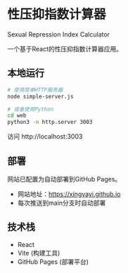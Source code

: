 # 性压抑指数计算器

Sexual Repression Index Calculator

一个基于React的性压抑指数计算器应用。

## 本地运行

```bash
# 使用简单HTTP服务器
node simple-server.js

# 或者使用Python
cd web
python3 -m http.server 3003
```

访问 http://localhost:3003

## 部署

网站已配置为自动部署到GitHub Pages。

- 网站地址：https://xingyayi.github.io
- 每次推送到main分支时自动部署

## 技术栈

- React
- Vite (构建工具)
- GitHub Pages (部署平台)

